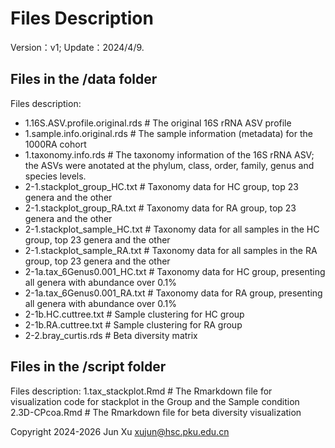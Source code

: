 # Files Description

Version：v1;
Update：2024/4/9.

## Files in the /data folder
Files description:
- 1.16S.ASV.profile.original.rds    # The original 16S rRNA ASV profile
- 1.sample.info.original.rds        # The sample information (metadata) for the 1000RA cohort
- 1.taxonomy.info.rds               # The taxonomy information of the 16S rRNA ASV; the ASVs were anotated at the phylum, class, order, family, genus and species levels.
- 2-1.stackplot_group_HC.txt        # Taxonomy data for HC group, top 23 genera and the other
- 2-1.stackplot_group_RA.txt        # Taxonomy data for RA group, top 23 genera and the other
- 2-1.stackplot_sample_HC.txt       # Taxonomy data for all samples in the HC group, top 23 genera and the other
- 2-1.stackplot_sample_RA.txt       # Taxonomy data for all samples in the RA group, top 23 genera and the other
- 2-1a.tax_6Genus0.001_HC.txt       # Taxonomy data for HC group, presenting all genera with abundance over 0.1%
- 2-1a.tax_6Genus0.001_RA.txt       # Taxonomy data for RA group, presenting all genera with abundance over 0.1%
- 2-1b.HC.cuttree.txt               # Sample clustering for HC group
- 2-1b.RA.cuttree.txt               # Sample clustering for RA group
- 2-2.bray_curtis.rds               # Beta diversity matrix

## Files in the /script folder
Files description:
1.tax_stackplot.Rmd                 # The Rmarkdown file for visualization code for stackplot in the Group and the Sample condition
2.3D-CPcoa.Rmd                      # The Rmarkdown file for beta diversity visualization




Copyright 2024-2026 Jun Xu <xujun@hsc.pku.edu.cn>
